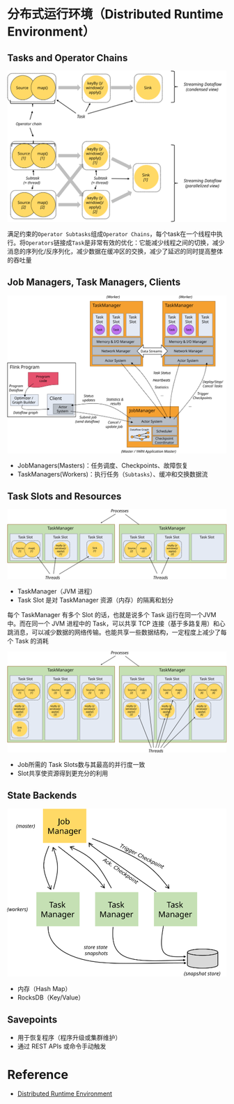 # 分布式运行环境（Distributed Runtime Environment）

## Tasks and Operator Chains

![](../assets/images/concepts/runtime/tasks_chains.svg)

满足约束的`Operator Subtasks`组成`Operator Chains`，每个task在一个线程中执行。将`Operators`链接成`Task`是非常有效的优化：它能减少线程之间的切换，减少消息的序列化/反序列化，减少数据在缓冲区的交换，减少了延迟的同时提高整体的吞吐量

## Job Managers, Task Managers, Clients

![](../assets/images/concepts/runtime/processes.svg)

- JobManagers(Masters)：任务调度、Checkpoints、故障恢复
- TaskManagers(Workers)：执行任务（`Subtasks`）、缓冲和交换数据流

## Task Slots and Resources

![](../assets/images/concepts/runtime/tasks_slots.svg)

- TaskManager（JVM 进程）
- Task Slot 是对 TaskManager 资源（内存）的隔离和划分

每个 TaskManager 有多个 Slot 的话，也就是说多个 Task 运行在同一个JVM中。而在同一个 JVM 进程中的 Task，可以共享 TCP 连接（基于多路复用）和心跳消息，可以减少数据的网络传输。也能共享一些数据结构，一定程度上减少了每个 Task 的消耗

![](../assets/images/concepts/runtime/slot_sharing.svg)

- Job所需的 Task Slots数与其最高的并行度一致
- Slot共享使资源得到更充分的利用

## State Backends

![](../assets/images/concepts/runtime/checkpoints.svg)

- 内存（Hash Map）
- RocksDB（Key/Value）

## Savepoints

- 用于恢复程序（程序升级或集群维护）
- 通过 REST APIs 或命令手动触发

# Reference

- [Distributed Runtime Environment](https://ci.apache.org/projects/flink/flink-docs-master/concepts/runtime.html)